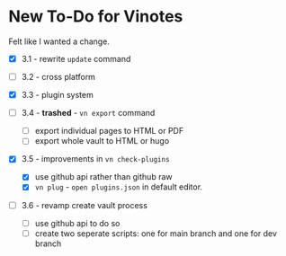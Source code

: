 # New To-Do for Vinotes

Felt like I wanted a change.

- [x] 3.1 - rewrite `update` command

- [ ] 3.2 - cross platform

- [x] 3.3 - plugin system

- [ ] 3.4 - **trashed** - `vn export` command

  - [ ] export individual pages to HTML or PDF
  - [ ] export whole vault to HTML or hugo

- [x] 3.5 - improvements in `vn check-plugins`

  - [x] use github api rather than github raw
  - [x] `vn plug` - `open plugins.json` in default editor.

- [ ] 3.6 - revamp create vault process
  - [ ] use github api to do so
  - [ ] create two seperate scripts: one for main branch and one for dev branch
